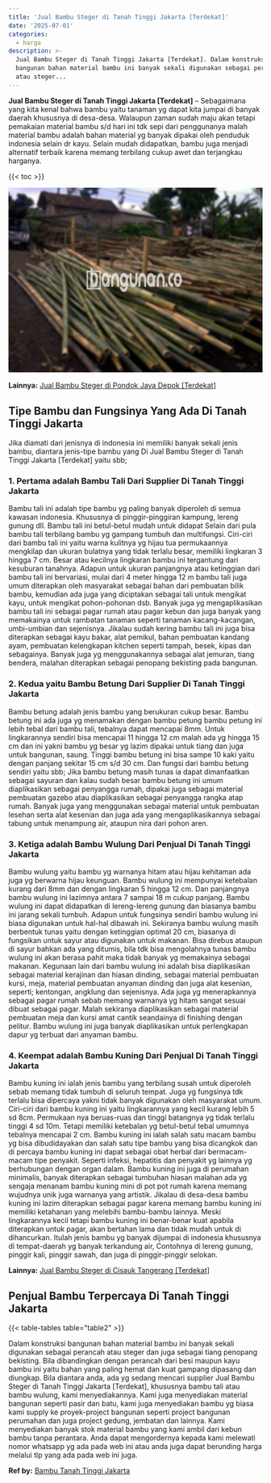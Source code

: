 ```yaml
---
title: 'Jual Bambu Steger di Tanah Tinggi Jakarta [Terdekat]'
date: '2025-07-01'
categories:
  - harga
description: >-
  Jual Bambu Steger di Tanah Tinggi Jakarta [Terdekat]. Dalam konstruksi
  bangunan bahan material bambu ini banyak sekali digunakan sebagai perancah
  atau steger...
---
```


**Jual Bambu Steger di Tanah Tinggi Jakarta \[Terdekat\]** – Sebagaimana yang kita kenal bahwa bambu yaitu tanaman yg dapat kita jumpai di banyak daerah khususnya di desa-desa. Walaupun zaman sudah maju akan tetapi pemakaian material bambu s/d hari ini tdk sepi dari penggunanya malah material bambu adalah bahan material yg banyak dipakai oleh penduduk indonesia selain dr kayu. Selain mudah didapatkan, bambu juga menjadi alternatif terbaik karena memang terbilang cukup awet dan terjangkau harganya.

{{< toc >}}

![Jual Bambu Steger di Tanah Tinggi Jakarta [Terdekat]](/images/jual-bambu-tali-06.png)

**Lainnya:** [Jual Bambu Steger di Pondok Jaya Depok \[Terdekat\]](https://bambu.bangunan.co/jual-bambu-steger-di-pondok-jaya-depok-terdekat/)

## Tipe Bambu dan Fungsinya Yang Ada Di Tanah Tinggi Jakarta

Jika diamati dari jenisnya di indonesia ini memiliki banyak sekali jenis bambu, diantara jenis-tipe bambu yang Di Jual Bambu Steger di Tanah Tinggi Jakarta \[Terdekat\] yaitu sbb;

### 1\. Pertama adalah Bambu Tali Dari Supplier Di Tanah Tinggi Jakarta

Bambu tali ini adalah tipe bambu yg paling banyak diperoleh di semua kawasan indonesia. Khususnya di pinggir-pinggiran kampung, lereng gunung dll. Bambu tali ini betul-betul mudah untuk didapat Selain dari pula bambu tali terbilang bambu yg gampang tumbuh dan multifungsi. Ciri-ciri dari bambu tali ini yaitu warna kulitnya yg hijau tua permukaannya mengkilap dan ukuran bulatnya yang tidak terlalu besar, memiliki lingkaran 3 hingga 7 cm. Besar atau kecilnya lingkaran bambu ini tergantung dari kesuburan tanahnya. Adapun untuk ukuran panjangnya atau ketinggian dari bambu tali ini bervariasi, mulai dari 4 meter hingga 12 m bambu tali juga umum diterapkan oleh masyarakat sebagai bahan dari pembuatan bilik bambu, kemudian ada juga yang diciptakan sebagai tali untuk mengikat kayu, untuk mengikat pohon-pohonan dsb. Banyak juga yg mengaplikasikan bambu tali ini sebagai pagar rumah atau pagar kebun dan juga banyak yang memakainya untuk rambatan tanaman seperti tanaman kacang-kacangan, umbi-umbian dan sejenisnya. Jikalau sudah kering bambu tali ini juga bisa diterapkan sebagai kayu bakar, alat pemikul, bahan pembuatan kandang ayam, pembuatan kelengkapan kitchen seperti tampah, besek, kipas dan sebagainya. Banyak juga yg menggunakannya sebagai alat jemuran, tiang bendera, malahan diterapkan sebagai penopang bekisting pada bangunan.

### 2\. Kedua yaitu Bambu Betung Dari Supplier Di Tanah Tinggi Jakarta

Bambu betung adalah jenis bambu yang berukuran cukup besar. Bambu betung ini ada juga yg menamakan dengan bambu petung bambu petung ini lebih tebal dari bambu tali, tebalnya dapat mencapai 8mm. Untuk lingkarannya sendiri bisa mencapai 11 hingga 12 cm malah ada yg hingga 15 cm dan ini yakni bambu yg besar yg lazim dipakai untuk tiang dan juga untuk bangunan, saung. Tinggi bambu betung ini bisa sampe 10 kaki yaitu dengan panjang sekitar 15 cm s/d 30 cm. Dan fungsi dari bambu betung sendiri yaitu sbb; Jika bambu betung masih tunas ia dapat dimanfaatkan sebagai sayuran dan kalau sudah besar bambu betung ini umum diaplikasikan sebagai penyangga rumah, dipakai juga sebagai material pembuatan gazebo atau diaplikasikan sebagai penyangga rangka atap rumah. Banyak juga yang menggunakan sebagai material untuk pembuatan lesehan serta alat kesenian dan juga ada yang mengaplikasikannya sebagai tabung untuk menampung air, ataupun nira dari pohon aren.

### 3\. Ketiga adalah Bambu Wulung Dari Penjual Di Tanah Tinggi Jakarta

Bambu wulung yaitu bambu yg warnanya hitam atau hijau kehitaman ada juga yg berwarna hijau keunguan. Bambu wulung ini mempunyai ketebalan kurang dari 8mm dan dengan lingkaran 5 hingga 12 cm. Dan panjangnya bambu wulung ini lazimnya antara 7 sampai 18 m cukup panjang. Bambu wulung ini dapat didapatkan di lereng-lereng gunung dan biasanya bambu ini jarang sekali tumbuh. Adapun untuk fungsinya sendiri bambu wulung ini biasa digunakan untuk hal-hal dibawah ini. Sekiranya bambu wulung masih berbentuk tunas yaitu dengan ketinggian optimal 20 cm, biasanya di fungsikan untuk sayur atau digunakan untuk makanan. Bisa direbus ataupun di sayur bahkan ada yang ditumis, bila tdk bisa mengolahnya tunas bambu wulung ini akan berasa pahit maka tidak banyak yg memakainya sebagai makanan. Kegunaan lain dari bambu wulung ini adalah bisa diaplikasikan sebagai material kerajinan dan hiasan dinding, sebagai material pembuatan kursi, meja, material pembuatan anyaman dinding dan juga alat kesenian, seperti; kentongan, angklung dan sejenisnya. Ada juga yg menerapkannya sebagai pagar rumah sebab memang warnanya yg hitam sangat sesuai dibuat sebagai pagar. Malah sekiranya diaplikasikan sebagai material pembuatan meja dan kursi amat cantik seandainya di finishing dengan pelitur. Bambu wulung ini juga banyak diaplikasikan untuk perlengkapan dapur yg terbuat dari anyaman bambu.

### 4\. Keempat adalah Bambu Kuning Dari Penjual Di Tanah Tinggi Jakarta

Bambu kuning ini ialah jenis bambu yang terbilang susah untuk diperoleh sebab memang tidak tumbuh di seluruh tempat. Juga yg fungsinya tdk terlalu bisa dipercaya yakni tidak banyak digunakan oleh masyarakat umum. Ciri-ciri dari bambu kuning ini yaitu lingkarannya yang kecil kurang lebih 5 sd 8cm. Permukaan nya beruas-ruas dan tinggi batangnya yg tidak terlalu tinggi 4 sd 10m. Tetapi memiliki ketebalan yg betul-betul tebal umumnya tebalnya mencapai 2 cm. Bambu kuning ini ialah salah satu macam bambu yg bisa dibudidayakan dan salah satu tipe bambu yang bisa dicangkok dan di percaya bambu kuning ini dapat sebagai obat herbal dari bermacam-macam tipe penyakit. Seperti infeksi, hepatitis dan penyakit yg lainnya yg berhubungan dengan organ dalam. Bambu kuning ini juga di perumahan minimalis, banyak diterapkan sebagai tumbuhan hiasan malahan ada yg sengaja menanam bambu kuning mini di pot pot rumah karena memang wujudnya unik juga warnanya yang artistik. Jikalau di desa-desa bambu kuning ini lazim diterapkan sebagai pagar karena memang bambu kuning ini memiliki ketahanan yang melebihi bambu-bambu lainnya. Meski lingkarannya kecil tetapi bambu kuning ini benar-benar kuat apabila diterapkan untuk pagar, akan bertahan lama dan tidak mudah untuk di dihancurkan. Itulah jenis bambu yg banyak dijumpai di indonesia khususnya di tempat-daerah yg banyak terkandung air, Contohnya di lereng gunung, pinggir kali, pinggir sawah, dan juga di pinggir-pinggir selokan.

**Lainnya:** [Jual Bambu Steger di Cisauk Tangerang \[Terdekat\]](https://bambu.bangunan.co/jual-bambu-steger-di-cisauk-tangerang-terdekat/)

## Penjual Bambu Terpercaya Di Tanah Tinggi Jakarta

{{< table-tables table="table2" >}}

Dalam konstruksi bangunan bahan material bambu ini banyak sekali digunakan sebagai perancah atau steger dan juga sebagai tiang penopang bekisting. Bila dibandingkan dengan perancah dari besi maupun kayu bambu ini yaitu bahan yang paling hemat dan kuat gampang dipasang dan diungkap. Bila diantara anda, ada yg sedang mencari supplier Jual Bambu Steger di Tanah Tinggi Jakarta \[Terdekat\], khususnya bambu tali atau bambu wulung, kami menyediakannya. Kami juga menyediakan material bangunan seperti pasir dan batu, kami juga menyediakan bambu yg biasa kami supply ke proyek-project bangunan seperti project bangunan perumahan dan juga project gedung, jembatan dan lainnya. Kami menyediakan banyak stok material bambu yang kami ambil dari kebun bambu tanpa perantara. Anda dapat mengordernya kepada kami melewati nomor whatsapp yg ada pada web ini atau anda juga dapat berunding harga melalui tlp yang ada pada web ini juga.

**Ref by:** [Bambu Tanah Tinggi Jakarta](https://id.wikipedia.org/wiki/Bambu)
